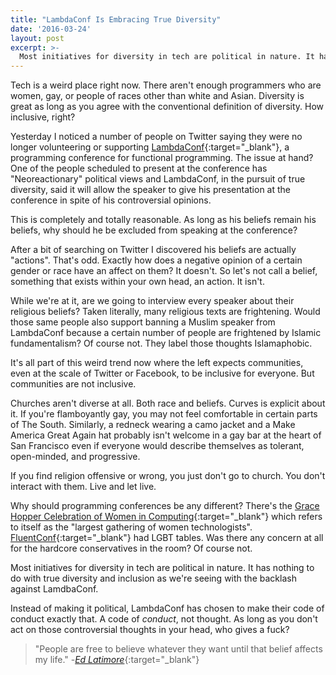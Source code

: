 ```yaml
---
title: "LambdaConf Is Embracing True Diversity"
date: '2016-03-24'
layout: post
excerpt: >-
  Most initiatives for diversity in tech are political in nature. It has nothing to do with true diversity and inclusion as we're seeing with the backlash against LamdbaConf.
---
```


Tech is a weird place right now. There aren't enough programmers who are women, gay, or people of races other than white and Asian. Diversity is great as long as you agree with the conventional definition of diversity. How inclusive, right?

Yesterday I noticed a number of people on Twitter saying they were no longer volunteering or supporting [LambdaConf](http://lambdaconf.us/){:target="_blank"}, a programming conference for functional programming. The issue at hand? One of the people scheduled to present at the conference has "Neoreactionary" political views and LambdaConf, in the pursuit of true diversity, said it will allow the speaker to give his presentation at the conference in spite of his controversial opinions.

This is completely and totally reasonable. As long as his beliefs remain his beliefs, why should he be excluded from speaking at the conference?

After a bit of searching on Twitter I discovered his beliefs are actually "actions". That's odd. Exactly how does a negative opinion of a certain gender or race have an affect on them? It doesn't. So let's not call a belief, something that exists within your own head, an action. It isn't.

While we're at it, are we going to interview every speaker about their religious beliefs? Taken literally, many religious texts are frightening. Would those same people also support banning a Muslim speaker from LambdaConf because a certain number of people are frightened by Islamic fundamentalism? Of course not. They label those thoughts Islamaphobic.

It's all part of this weird trend now where the left expects communities, even at the scale of Twitter or Facebook, to be inclusive for everyone. But communities are not inclusive.

Churches aren't diverse at all. Both race and beliefs. Curves is explicit about it. If you're flamboyantly gay, you may not feel comfortable in certain parts of The South. Similarly, a redneck wearing a camo jacket and a Make America Great Again hat probably isn't welcome in a gay bar at the heart of San Francisco even if everyone would describe themselves as tolerant, open-minded, and progressive.

If you find religion offensive or wrong, you just don't go to church. You don't interact with them. Live and let live.

Why should programming conferences be any different? There's the [Grace Hopper Celebration of Women in Computing](http://ghc.anitaborg.org/){:target="_blank"} which refers to itself as the "largest gathering of women technologists". [FluentConf](http://lanyrd.com/2016/fluentconf/){:target="_blank"} had LGBT tables. Was there any concern at all for the hardcore conservatives in the room? Of course not.

Most initiatives for diversity in tech are political in nature. It has nothing to do with true diversity and inclusion as we're seeing with the backlash against LamdbaConf.

Instead of making it political, LambdaConf has chosen to make their code of conduct exactly that. A code of *conduct*, not thought. As long as you don't act on those controversial thoughts in your head, who gives a fuck?

> "People are free to believe whatever they want until that belief affects my life." -[*Ed Latimore*](https://twitter.com/EdLatimore/status/712985746718781440){:target="_blank"}
